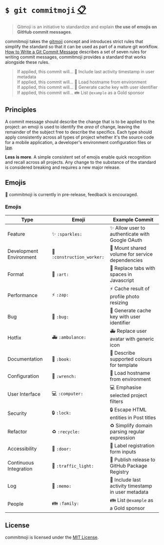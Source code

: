 # `$ git commitmoji` [:clipboard:][emojis]

> Gitmoji is an initiative to standardize and explain **the use of emojis on
GitHub commit messages**.

commitmoji takes the [gitmoji][gitmoji] concept and introduces strict rules that
simplify the standard so that it can be used as part of a mature git workflow.
[How to Write a Git Commit Message][write-a-commit-message] describes a set of
seven rules for writing commit messages, commitmoji provides a standard that
works alongside these rules.

> If applied, this commit will... :memo: Include last activity timestamp in user metadata \
If applied, this commit will... :wrench: Load hostname from environment \
If applied, this commit will... :bug: Generate cache key with user identifier \
If applied, this commit will... :family: List `@example` as a Gold sponsor

## Principles

A commit message should describe the change that is to be applied to the
project: an emoji is used to identify the _area_ of change, leaving the
remainder of the subject free to describe the specifics. Each type should apply
consistently across all types of project whether it's the source code for a
mobile application, a developer's environment configuration files or
[law][dc-law-html].

**Less is more**. A simple consistent set of emojis enable quick recognition and
recall across all projects. Any change to the substance of the standard is
considered breaking and requires a new major release.

## Emojis

:construction: commitmoji is currently in pre-release, feedback is encouraged.

### Emojis

| Type | Emoji | Example Commit |
| ---- | ----- | ------------ |
| Feature | :sparkles: `:sparkles:` | :sparkles: Allow user to authenticate with Google OAuth |
| Development Environment | :construction_worker: `:construction_worker:` | :construction_worker: Mount shared volume for service dependencies |
| Format | :art: `:art:` | :art: Replace tabs with spaces in Javascript |
| Performance | :zap: `:zap:` | :zap: Cache result of profile photo resizing |
| Bug | :bug: `:bug:` | :bug: Generate cache key with user identifier |
| Hotfix | :ambulance: `:ambulance:` | :ambulance: Replace user avatar with generic icon |
| Documentation | :book: `:book:` | :book: Describe supported colours for template |
| Configuration | :wrench: `:wrench:` | :wrench: Load hostname from environment |
| User Interface | :computer: `:computer:` | :computer: Emphasise selected project filters |
| Security | :lock: `:lock:` | :lock: Escape HTML entities in Post titles |
| Refactor | :recycle: `:recycle:` | :recycle: Simplify domain parsing regular expression |
| Accessibility | :door: `:door:` | :door: Label registration form inputs |
| Continuous Integration | :traffic_light: `:traffic_light:` | :traffic_light: Publish release to GitHub Package Registry |
| Log | :memo: `:memo:` | :memo: Include last activity timestamp in user metadata |
| People | :family: `:family:` | :family: List `@example` as a Gold sponsor |

## License

commitmoji is licensed under the [MIT License][license].

[gitmoji]: https://github.com/carloscuesta/gitmoji
[write-a-commit-message]: https://chris.beams.io/posts/git-commit/
[emojis]: #emojis "List of Emojis"
[LICENSE]: LICENSE
[dc-law-html]: https://github.com/DCCouncil/dc-law-html
[commitmoji-pull-requests]: https://github.com/shrink/commitmoji/pulls
